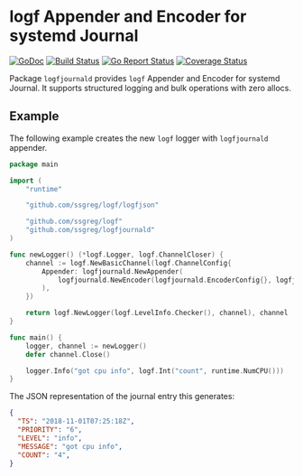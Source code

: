 # logf Appender and Encoder for systemd Journal

[![GoDoc](https://godoc.org/github.com/ssgreg/logfjournald?status.svg)](https://godoc.org/github.com/ssgreg/logfjournald)
[![Build Status](https://travis-ci.org/ssgreg/logfjournald.svg?branch=master)](https://travis-ci.org/ssgreg/logfjournald)
[![Go Report Status](https://goreportcard.com/badge/github.com/ssgreg/logfjournald)](https://goreportcard.com/report/github.com/ssgreg/logfjournald)
[![Coverage Status](https://coveralls.io/repos/github/ssgreg/logfjournald/badge.svg?branch=master)](https://coveralls.io/github/ssgreg/logfjournald?branch=master)

Package `logfjournald` provides `logf` Appender and Encoder for systemd Journal. It supports structured logging and bulk operations with zero allocs.

## Example

The following example creates the new `logf` logger with `logfjournald` appender.

```go
package main

import (
    "runtime"

    "github.com/ssgreg/logf/logfjson"

    "github.com/ssgreg/logf"
    "github.com/ssgreg/logfjournald"
)

func newLogger() (*logf.Logger, logf.ChannelCloser) {
    channel := logf.NewBasicChannel(logf.ChannelConfig{
        Appender: logfjournald.NewAppender(
            logfjournald.NewEncoder(logfjournald.EncoderConfig{}, logfjson.NewTypeEncoderFactory(logfjson.EncoderConfig{})),
        ),
    })

    return logf.NewLogger(logf.LevelInfo.Checker(), channel), channel
}

func main() {
    logger, channel := newLogger()
    defer channel.Close()

    logger.Info("got cpu info", logf.Int("count", runtime.NumCPU()))
}
```

The JSON representation of the journal entry this generates:

```json
{
  "TS": "2018-11-01T07:25:18Z",
  "PRIORITY": "6",
  "LEVEL": "info",
  "MESSAGE": "got cpu info",
  "COUNT": "4",
}
```
